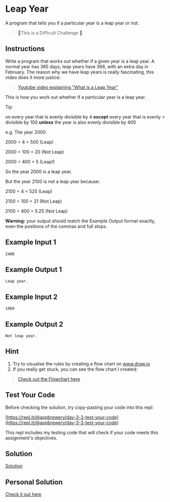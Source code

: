 # Leap Year

A program that tells you if a particular year is a leap year or not.

> 💪This is a Difficult Challenge 💪

## Instructions

Write a program that works out whether if a given year is a leap year. A normal year has 365 days, leap years have 366, with an extra day in February. The reason why we have leap years is really fascinating, this video does it more justice:

> [Youtube video explaining "What is a Leap Year"](https://www.youtube.com/watch?v=xX96xng7sAE)

This is how you work out whether if a particular year is a leap year.

> [!TIP]
> on every year that is evenly divisible by 4 **except** every year that is evenly > divisible by 100 **unless** the year is also evenly divisible by 400

e.g. The year 2000:

2000 ÷ 4 = 500 (Leap)

2000 ÷ 100 = 20 (Not Leap)

2000 ÷ 400 = 5 (Leap!)

So the year 2000 is a leap year.

But the year 2100 is not a leap year because:

2100 ÷ 4 = 525 (Leap)

2100 ÷ 100 = 21 (Not Leap)

2100 ÷ 400 = 5.25 (Not Leap)

**Warning:** your output should match the Example Output format exactly, even the positions of the commas and full stops.

## Example Input 1

```
2400
```

## Example Output 1

```
Leap year.
```

## Example Input 2

```
1989
```

## Example Output 2

```
Not leap year.
```

## Hint

1. Try to visualise the rules by creating a flow chart on www.draw.io
2. If you really get stuck, you can see the flow chart I created:
 
> [Check out the Flowchart here](https://bit.ly/36BjS2D)

## Test Your Code

Before checking the solution, try copy-pasting your code into this repl:

[https://repl.it/@appbrewery/day-3-3-test-your-code](https://repl.it/@appbrewery/day-3-3-test-your-code)

This repl includes my testing code that will check if your code meets this assignment's objectives.

## Solution

[Solution](https://repl.it/@appbrewery/day-3-3-solution)

## Personal Solution

[Check it out here](./01_leap-year.py)
